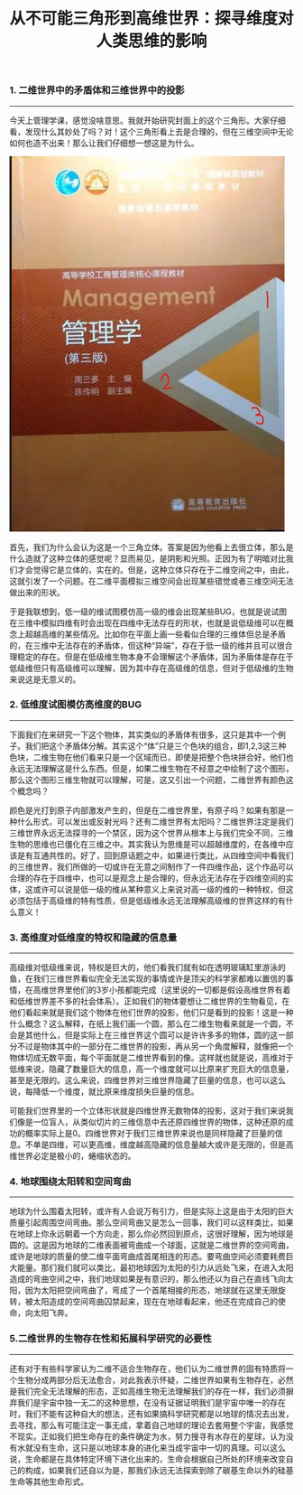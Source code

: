 ﻿---
title: "从不可能三角形到高维世界：探寻维度对人类思维的影响"
categories: 
  - 哲学
  - 物理
tags:
  - 维度
  - 高维生物 
  - 低维生物  
---
### 1. 二维世界中的矛盾体和三维世界中的投影

---

今天上管理学课，感觉没啥意思。我就开始研究封面上的这个三角形。大家仔细看，发现什么其妙处了吗？对！这个三角形看上去是合理的，但在三维空间中无论如何也造不出来！那么让我们仔细想一想这是为什么。

<img title="" src="images/三角形.jpeg" data-align="center">

首先，我们为什么会认为这是一个三角立体。答案是因为他看上去很立体，那么是什么造就了这种立体的感觉呢？显而易见，是阴影和光照。正因为有了明暗对比我们才会觉得它是立体的，实在的。但是，这种立体只存在于二维空间之中，由此，这就引发了一个问题。在二维平面模拟三维空间会出现某些错觉或者三维空间无法做出来的形状。

于是我联想到，低一级的维试图模仿高一级的维会出现某些BUG，也就是说试图在三维中模拟四维有时会出现在四维中无法存在的形状，也就是说低级维可以在概念上超越高维的某些情况。比如你在平面上画一些看似合理的三维体但总是矛盾的，在三维中无法存在的矛盾体，但这种“异端”，存在于低一级的维并且可以很合理稳定的存在。但是在低级维生物本身不会理解这个矛盾体，因为矛盾体是存在于低级维但只有高级维可以理解，因为其中存在高级维的信息，但对于低级维的生物来说这是无意义的。

### 2. 低维度试图模仿高维度的BUG

---

下面我们在来研究一下这个物体，其实类似的矛盾体有很多，这只是其中一个例子。我们把这个矛盾体分解。其实这个“体”只是三个色块的组合，即1,2,3这三种色块，二维生物在他们看来只是一个区域而已，即使是把整个色块拼合好，他们也永远无法理解这是什么东西。但是，如果二维生物在不经意之中绘制了这个图形，那么这个图形三维生物就可以理解，可是，这又引出一个问题，二维世界有颜色这个概念吗？

颜色是光打到原子内部激发产生的，但是在二维世界里，有原子吗？如果有那是一种什么形式，可以发出或反射光吗？还有二维世界有太阳吗？二维世界注定是我们三维世界永远无法探寻的一个禁区，因为这个世界从根本上与我们完全不同，三维生物的思维也已僵化在三维之中。其实我认为思维是可以超越维度的，在各维中应该是有互通共性的。好了，回到原话题之中，如果进行类比，从四维空间中看我们的三维世界，我们所做的一切或许在无意之间制作了一件四维作品，这个作品可以合理的存在于四维中，也可以是观念上是合理的，但永远无法存在于四维空间的实体，这或许可以说是低一级的维从某种意义上来说对高一级的维的一种特权，但这必须包括于高级维的特有性质，但是低级维永远无法理解高级维的世界这样的有什么意义！

### 3. 高维度对低维度的特权和隐藏的信息量

---

高级维对低级维来说，特权是巨大的，他们看我们就有如在透明玻璃缸里游泳的鱼，在我们三维世界看似完全无法实现的事情或许是顶尖的科学家都难以置信的事情，在高维世界里他们的3岁小孩都能完成（这里说的一切都是假设高维世界有着和低维世界差不多的社会体系）。正如我们的物体要想让二维世界的生物看见，在他们看起来就是我们这个物体在他们世界的投影，他们只是看到的投影！这是一种什么概念？这么解释，在纸上我们画一个圆，那么在二维生物看来就是一个圆，不会是其他什么，但是实际上在三维世界这个圆可以是许许多多的物体，圆的这一部分不过是物体其中的一部分在二维世界的投影，再从另一个角度解释，就像把一个物体切成无数平面，每个平面就是二维世界看到的像。这样就也就是说，高维对于低维来说，隐藏了数量巨大的信息，高一个维度就可以比原来扩充巨大的信息量，甚至是无限的。这么来说，四维世界对三维世界隐藏了巨量的信息，也可以这么说，每降低一个维度，就比原来维度损失巨量的信息。

可能我们世界里的一个立体形状就是四维世界无数物体的投影，这对于我们来说我们像是一位盲人，从类似切片的三维信息中去还原四维世界的物体，这种还原的成功的概率实际上是0。四维世界对于我们三维世界来说也是同样隐藏了巨量的信息。不单是四维，可以更高维，维度越高隐藏的信息量越大或许是无限的，但是高维世界必定是极小的，蜷缩状态的。

### 4. 地球围绕太阳转和空间弯曲

---

地球为什么围着太阳转，或许有人会说万有引力，但是实际上这是由于太阳的巨大质量引起周围空间弯曲。那么空间弯曲又是怎么一回事，我们可以这样类比，如果在地球上你永远朝着一个方向走，那么你必然回到原点，这很好理解，因为地球是圆的。这是因为地球的二维表面被弯曲成一个球面，这就是二维世界的空间弯曲，或许是地球的质量的使二维平面弯曲成首尾相连的形态。要弯曲空间必须要耗费巨大能量。那们我们就可以类比，最初地球因为太阳的引力从远处飞来，在进入太阳造成的弯曲空间之中，我们地球如果是有意识的，那么他还以为自己在直线飞向太阳，因为太阳把空间弯曲了，弯成了一个首尾相接的形态，地球就在这里无限旋转，被太阳造成的空间弯曲囚禁起来，现在在地球看起来，他还在完成自己的使命，向太阳飞奔。

### 5.二维世界的生物存在性和拓展科学研究的必要性

---

还有对于有些科学家认为二维不适合生物存在，他们认为二维世界的固有特质将一个生物分成两部分后无法愈合，对此我表示怀疑，二维世界如果有生物存在，必然是我们完全无法理解的形态，正如高维生物无法理解我们的存在一样，我们必须摒弃我们是宇宙中独一无二的这种思想，在没有证据证明我们是宇宙中唯一的存在时，我们不能有这种自大的想法，还有如果搞科学研究都是以地球的情况去出发，去寻找，那么有可能注定一事无成，拿着自己地球的理论去套用整个宇宙，我感觉不现实。正如我们把生命存在的条件确定为水，努力搜寻有水存在的星球，认为没有水就没有生命，这只是以地球本身的进化来当成宇宙中一切的真理。可以这么说，生命都是在具体特定环境下进化出来的，生命会根据自己所处的环境来改变自己的构成，如果我们还自以为是，那我们永远无法探索到除了碳基生命以外的硅基生命等其他生命形式。
